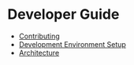 # Developer Guide

- [Contributing](./contributing.md)
- [Development Environment Setup](./setup/introduction.md)
- [Architecture](./architecture/introduction.md)
